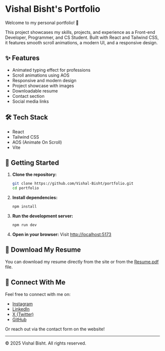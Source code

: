 # Vishal Bisht's Portfolio

Welcome to my personal portfolio! 🚀

This project showcases my skills, projects, and experience as a Front-end Developer, Programmer, and CS Student. Built with React and Tailwind CSS, it features smooth scroll animations, a modern UI, and a responsive design.

## ✨ Features
- Animated typing effect for professions
- Scroll animations using AOS
- Responsive and modern design
- Project showcase with images
- Downloadable resume
- Contact section
- Social media links

## 🛠️ Tech Stack
- React
- Tailwind CSS
- AOS (Animate On Scroll)
- Vite

## 🚀 Getting Started

1. **Clone the repository:**
   ```sh
   git clone https://github.com/Vishal-Bisht/portfolio.git
   cd portfolio
   ```
2. **Install dependencies:**
   ```sh
   npm install
   ```
3. **Run the development server:**
   ```sh
   npm run dev
   ```
4. **Open in your browser:**
   Visit [http://localhost:5173](http://localhost:5173)

## 📄 Download My Resume
You can download my resume directly from the site or from the [Resume.pdf](public/Resume.pdf) file.

## 🤝 Connect With Me
Feel free to connect with me on:

- [Instagram](https://www.instagram.com/vishal_bisht000/)
- [LinkedIn](https://www.linkedin.com/in/vishal-bist-4a5238261/)
- [X (Twitter)](https://x.com/vishal_bisht128?t=H3wtKei4TBHEBUrorEmGXw&s=09)
- [GitHub](https://github.com/Vishal-Bisht)

Or reach out via the contact form on the website!

---

© 2025 Vishal Bisht. All rights reserved.
